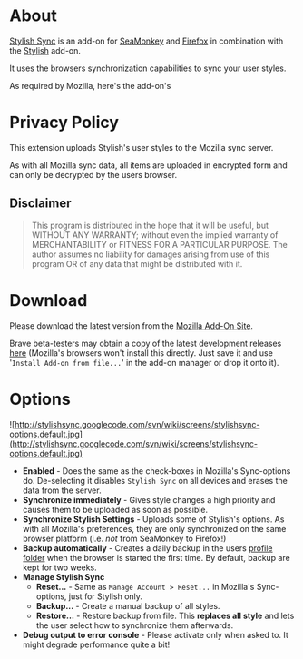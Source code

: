 # About #
[Stylish Sync](http://code.google.com/p/stylishsync/) is an add-on for
[SeaMonkey](http://www.seamonkey-project.org/) and
[Firefox](http://www.mozilla.com/firefox/) in combination with
the [Stylish](http://userstyles.org) add-on.

It uses the browsers synchronization capabilities to sync your user styles.

As required by Mozilla, here's the add-on's

# Privacy Policy #
This extension uploads Stylish's user styles to the Mozilla sync server.

As with all Mozilla sync data, all items are uploaded in encrypted form and can only be decrypted by the users browser.

## Disclaimer ##
> This program is distributed in the hope that it will be useful, but
> WITHOUT ANY WARRANTY; without even the implied warranty of
> MERCHANTABILITY or FITNESS FOR A PARTICULAR PURPOSE.  The author
> assumes no liability for damages arising from use of this program OR
> of any data that might be distributed with it.

# Download #
Please download the latest version from the
[Mozilla Add-On Site](https://addons.mozilla.org/en-US/addon/stylishsync/).

Brave beta-testers may obtain a copy of the latest development releases
[here](https://stylishsync.googlecode.com/svn/trunk/versions/stylishsync-latest-dev.xpi) (Mozilla's browsers won't install this directly. Just save it and use '`Install Add-on from file...`' in the add-on manager or drop it onto it).

# Options #
![http://stylishsync.googlecode.com/svn/wiki/screens/stylishsync-options.default.jpg](http://stylishsync.googlecode.com/svn/wiki/screens/stylishsync-options.default.jpg)

  * **Enabled** - Does the same as the check-boxes in Mozilla's Sync-options do. De-selecting it disables `Stylish Sync` on all devices and erases the data from the server.
  * **Synchronize immediately** - Gives style changes a high priority and causes them to be uploaded as soon as possible.
  * **Synchronize Stylish Settings** - Uploads some of Stylish's options. As with all Mozilla's preferences, they are only synchronized on the same browser platform (i.e. _not_ from SeaMonkey to Firefox!)
  * **Backup automatically** - Creates a daily backup in the users [profile folder](http://kb.mozillazine.org/Profile_folder) when the browser is started the first time. By default, backup are kept for two weeks.
  * **Manage Stylish Sync**
    * **Reset...** - Same as `Manage Account > Reset...` in Mozilla's Sync-options, just for Stylish only.
    * **Backup...** - Create a manual backup of all styles.
    * **Restore...** - Restore backup from file. This **replaces all style** and lets the user select how to synchronize them afterwards.
  * **Debug output to error console** - Please activate only when asked to. It might degrade performance quite a bit!